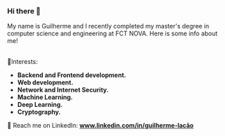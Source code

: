 <h3 align="left">Hi there 👋</h3>
My name is Guilherme and I recently completed my master's degree in computer science and engineering at FCT NOVA. Here is some info about me!


<br>🌱Interests:
- **Backend and Frontend development.**
- **Web development.**
- **Network and Internet Security.**
- **Machine Learning.**
- **Deep Learning.**
- **Cryptography.**

💬 Reach me on LinkedIn: **www.linkedin.com/in/guilherme-lacão**
